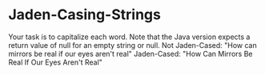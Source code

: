 # Jaden-Casing-Strings
Your task is to capitalize each word. Note that the Java version expects a return value of null for an empty string or null. Not Jaden-Cased: "How can mirrors be real if our eyes aren't real" Jaden-Cased:     "How Can Mirrors Be Real If Our Eyes Aren't Real"
